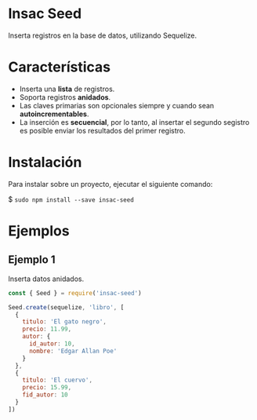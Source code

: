 # Insac Seed

Inserta registros en la base de datos, utilizando Sequelize.

# Características

- Inserta una **lista** de registros.
- Soporta registros **anidados**.
- Las claves primarias son opcionales siempre y cuando sean **autoincrementables**.
- La inserción es **secuencial**, por lo tanto, al insertar el segundo
segistro es posible enviar los resultados del primer registro.

# Instalación

Para instalar sobre un proyecto, ejecutar el siguiente comando:

$ `sudo npm install --save insac-seed`

# Ejemplos

## Ejemplo 1

Inserta datos anidados.

``` js
const { Seed } = require('insac-seed')

Seed.create(sequelize, 'libro', [
  {
    titulo: 'El gato negro',
    precio: 11.99,
    autor: {
      id_autor: 10,
      nombre: 'Edgar Allan Poe'
    }
  },
  {
    titulo: 'El cuervo',
    precio: 15.99,
    fid_autor: 10
  }
])
```

